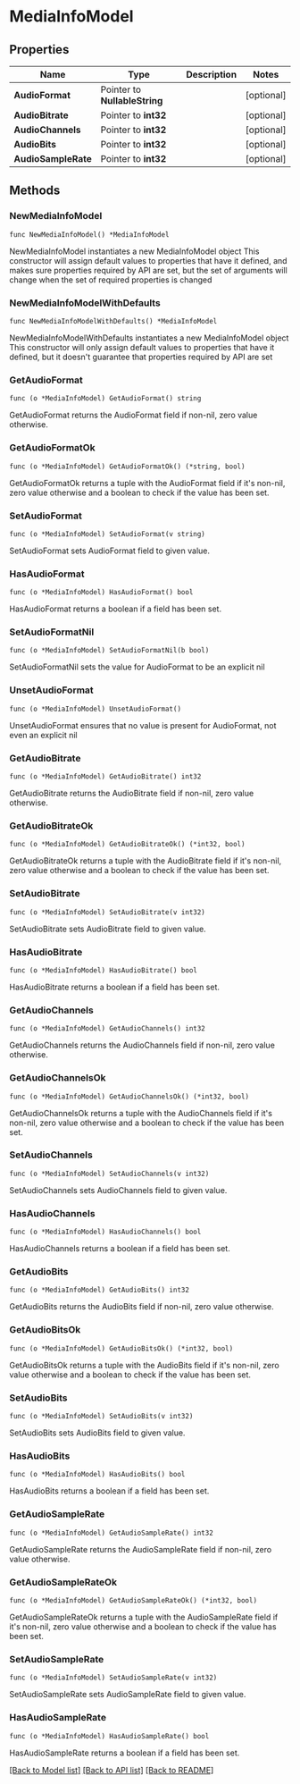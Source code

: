 # MediaInfoModel

## Properties

Name | Type | Description | Notes
------------ | ------------- | ------------- | -------------
**AudioFormat** | Pointer to **NullableString** |  | [optional] 
**AudioBitrate** | Pointer to **int32** |  | [optional] 
**AudioChannels** | Pointer to **int32** |  | [optional] 
**AudioBits** | Pointer to **int32** |  | [optional] 
**AudioSampleRate** | Pointer to **int32** |  | [optional] 

## Methods

### NewMediaInfoModel

`func NewMediaInfoModel() *MediaInfoModel`

NewMediaInfoModel instantiates a new MediaInfoModel object
This constructor will assign default values to properties that have it defined,
and makes sure properties required by API are set, but the set of arguments
will change when the set of required properties is changed

### NewMediaInfoModelWithDefaults

`func NewMediaInfoModelWithDefaults() *MediaInfoModel`

NewMediaInfoModelWithDefaults instantiates a new MediaInfoModel object
This constructor will only assign default values to properties that have it defined,
but it doesn't guarantee that properties required by API are set

### GetAudioFormat

`func (o *MediaInfoModel) GetAudioFormat() string`

GetAudioFormat returns the AudioFormat field if non-nil, zero value otherwise.

### GetAudioFormatOk

`func (o *MediaInfoModel) GetAudioFormatOk() (*string, bool)`

GetAudioFormatOk returns a tuple with the AudioFormat field if it's non-nil, zero value otherwise
and a boolean to check if the value has been set.

### SetAudioFormat

`func (o *MediaInfoModel) SetAudioFormat(v string)`

SetAudioFormat sets AudioFormat field to given value.

### HasAudioFormat

`func (o *MediaInfoModel) HasAudioFormat() bool`

HasAudioFormat returns a boolean if a field has been set.

### SetAudioFormatNil

`func (o *MediaInfoModel) SetAudioFormatNil(b bool)`

 SetAudioFormatNil sets the value for AudioFormat to be an explicit nil

### UnsetAudioFormat
`func (o *MediaInfoModel) UnsetAudioFormat()`

UnsetAudioFormat ensures that no value is present for AudioFormat, not even an explicit nil
### GetAudioBitrate

`func (o *MediaInfoModel) GetAudioBitrate() int32`

GetAudioBitrate returns the AudioBitrate field if non-nil, zero value otherwise.

### GetAudioBitrateOk

`func (o *MediaInfoModel) GetAudioBitrateOk() (*int32, bool)`

GetAudioBitrateOk returns a tuple with the AudioBitrate field if it's non-nil, zero value otherwise
and a boolean to check if the value has been set.

### SetAudioBitrate

`func (o *MediaInfoModel) SetAudioBitrate(v int32)`

SetAudioBitrate sets AudioBitrate field to given value.

### HasAudioBitrate

`func (o *MediaInfoModel) HasAudioBitrate() bool`

HasAudioBitrate returns a boolean if a field has been set.

### GetAudioChannels

`func (o *MediaInfoModel) GetAudioChannels() int32`

GetAudioChannels returns the AudioChannels field if non-nil, zero value otherwise.

### GetAudioChannelsOk

`func (o *MediaInfoModel) GetAudioChannelsOk() (*int32, bool)`

GetAudioChannelsOk returns a tuple with the AudioChannels field if it's non-nil, zero value otherwise
and a boolean to check if the value has been set.

### SetAudioChannels

`func (o *MediaInfoModel) SetAudioChannels(v int32)`

SetAudioChannels sets AudioChannels field to given value.

### HasAudioChannels

`func (o *MediaInfoModel) HasAudioChannels() bool`

HasAudioChannels returns a boolean if a field has been set.

### GetAudioBits

`func (o *MediaInfoModel) GetAudioBits() int32`

GetAudioBits returns the AudioBits field if non-nil, zero value otherwise.

### GetAudioBitsOk

`func (o *MediaInfoModel) GetAudioBitsOk() (*int32, bool)`

GetAudioBitsOk returns a tuple with the AudioBits field if it's non-nil, zero value otherwise
and a boolean to check if the value has been set.

### SetAudioBits

`func (o *MediaInfoModel) SetAudioBits(v int32)`

SetAudioBits sets AudioBits field to given value.

### HasAudioBits

`func (o *MediaInfoModel) HasAudioBits() bool`

HasAudioBits returns a boolean if a field has been set.

### GetAudioSampleRate

`func (o *MediaInfoModel) GetAudioSampleRate() int32`

GetAudioSampleRate returns the AudioSampleRate field if non-nil, zero value otherwise.

### GetAudioSampleRateOk

`func (o *MediaInfoModel) GetAudioSampleRateOk() (*int32, bool)`

GetAudioSampleRateOk returns a tuple with the AudioSampleRate field if it's non-nil, zero value otherwise
and a boolean to check if the value has been set.

### SetAudioSampleRate

`func (o *MediaInfoModel) SetAudioSampleRate(v int32)`

SetAudioSampleRate sets AudioSampleRate field to given value.

### HasAudioSampleRate

`func (o *MediaInfoModel) HasAudioSampleRate() bool`

HasAudioSampleRate returns a boolean if a field has been set.


[[Back to Model list]](../README.md#documentation-for-models) [[Back to API list]](../README.md#documentation-for-api-endpoints) [[Back to README]](../README.md)


